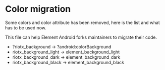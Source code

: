 # Color migration

Some colors and color attribute has been removed, here is the list and what has to be used now.

This file can help Element Android forks maintainers to migrate their code.

- ?riotx_background -> ?android:colorBackground
- riotx_background_light -> element_background_light
- riotx_background_dark -> element_background_dark
- riotx_background_black -> element_background_black
